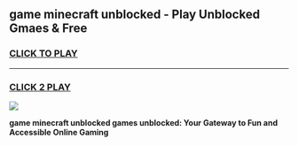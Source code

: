 
## game minecraft unblocked - Play Unblocked Gmaes & Free
<h3>
<a href="https://news.freeplayer.one?title=game_minecraft_unblocked&ref=16F">CLICK TO PLAY</a></h3>
<hr>

<h3>
<a href="https://news.freeplayer.one?title=game_minecraft_unblocked&ref=16F">CLICK 2 PLAY</a>
  
</h3>

<a href="https://news.freeplayer.one?title=game_minecraft_unblocked&ref=16F/"><img src="https://clearcache.store/games.png"></a>


**game minecraft unblocked games unblocked: Your Gateway to Fun and Accessible Online Gaming**
